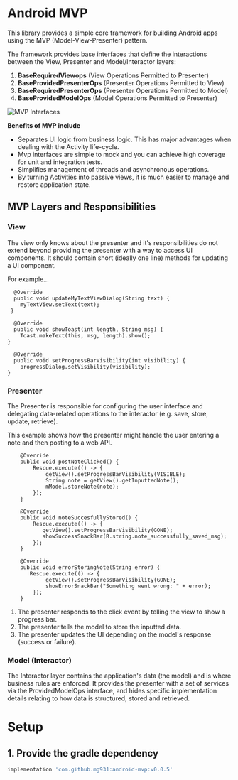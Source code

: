 # Android MVP

This library provides a simple core framework for building Android apps using the MVP (Model-View-Presenter) pattern. 

The framework provides base interfaces that define the interactions between the View, Presenter and Model/Interactor layers:
1. **BaseRequiredViewops** (View Operations Permitted to Presenter) 
2. **BaseProvidedPresenterOps** (Presenter Operations Permitted to View) 
3. **BaseRequiredPresenterOps** (Presenter Operations Permitted to Model)
4. **BaseProvidedModelOps** (Model Operations Permitted to Presenter) 

![MVP Interfaces](https://cms-assets.tutsplus.com/uploads/users/1308/posts/26206/image/MVP_interfaces.png)

**Benefits of MVP include**
* Separates UI logic from business logic. This has major advantages when dealing with the Activity life-cycle. 
* Mvp interfaces are simple to mock and you can achieve high coverage for unit and integration tests. 
* Simplifies management of threads and asynchronous operations. 
* By turning Activities into passive views, it is much easier to manage and restore application state. 

## MVP Layers and Responsibilities 

### View
The view only knows about the presenter and it's responsibilities do not extend beyond providing the presenter with a way to access UI components. It should contain short (ideally one line) methods for updating a UI component. 

For example... 
```
  @Override
  public void updateMyTextViewDialog(String text) {
    myTextView.setText(text);
 }

  @Override
  public void showToast(int length, String msg) {
    Toast.makeText(this, msg, length).show();
}

  @Override
  public void setProgressBarVisibility(int visibility) {
    progressDialog.setVisibility(visibility);
}
```
### Presenter

The Presenter is responsible for configuring the user interface and delegating data-related operations to the interactor (e.g. save, store, update, retrieve).

This example shows how the presenter might handle the user entering a note and then posting to a web API. 
```
    @Override
    public void postNoteClicked() {
        Rescue.execute(() -> {
            getView().setProgressBarVisibility(VISIBLE);
            String note = getView().getInputtedNote(); 
            mModel.storeNote(note); 
        }); 
    }

    @Override
    public void noteSuccesfullyStored() {
        Rescue.execute(() -> {
           getView().setProgressBarVisibility(GONE);
           showSuccessSnackBar(R.string.note_successfully_saved_msg); 
        }); 
    }

    @Override
    public void errorStoringNote(String error) {
       Rescue.execute(() -> {
            getView().setProgressBarVisibility(GONE);
            showErrorSnackBar("Something went wrong: " + error); 
        }); 
    }
```
1. The presenter responds to the click event by telling the view to show a progress bar. 
2. The presenter tells the model to store the inputted data. 
3. The presenter updates the UI depending on the model's response (success or failure). 

### Model (Interactor) 

The Interactor layer contains the application's data (the model) and is where business rules are enforced. It provides the presenter with a set of services via the ProvidedModelOps interface, and hides specific implementation details relating to how data is structured, stored and retrieved. 

# Setup 
## 1. Provide the gradle dependency
```gradle
implementation 'com.github.mg931:android-mvp:v0.0.5'
```
